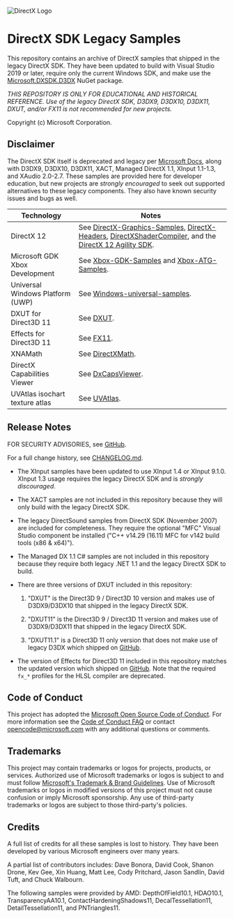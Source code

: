 ![DirectX Logo](https://raw.githubusercontent.com/wiki/Microsoft/DXUT/Dx_logo.GIF)

# DirectX SDK Legacy Samples

This repository contains an archive of DirectX samples that shipped in the legacy DirectX SDK. They have been updated to build with Visual Studio 2019 or later, require only the current Windows SDK, and make use the [Microsoft.DXSDK.D3DX](https://www.nuget.org/packages/Microsoft.DXSDK.D3DX) NuGet package.

*THIS REPOSITORY IS ONLY FOR EDUCATIONAL AND HISTORICAL REFERENCE. Use of the legacy DirectX SDK, D3DX9, D3DX10, D3DX11, DXUT, and/or FX11 is not recommended for new projects.*

Copyright (c) Microsoft Corporation.

## Disclaimer

The DirectX SDK itself is deprecated and legacy per [Microsoft Docs](https://learn.microsoft.com/windows/win32/directx-sdk--august-2009-), along with D3DX9, D3DX10, D3DX11, XACT, Managed DirectX 1.1, XInput 1.1-1.3, and XAudio 2.0-2.7. These samples are provided here for developer education, but new projects are *strongly encouraged* to seek out supported alternatives to these legacy components. They also have known security issues and bugs as well.

|Technology|Notes|
|--|--|
|DirectX 12|See [DirectX-Graphics-Samples](https://github.com/microsoft/DirectX-Graphics-Samples), [DirectX-Headers](https://github.com/microsoft/DirectX-Headers), [DirectXShaderCompiler](https://github.com/microsoft/DirectXShaderCompiler), and the [DirectX 12 Agility SDK](https://aka.ms/directx12agility).|
|Microsoft GDK</br>Xbox Development| See [Xbox-GDK-Samples](https://github.com/microsoft/Xbox-GDK-Samples) and [Xbox-ATG-Samples](https://github.com/microsoft/Xbox-ATG-Samples).|
|Universal Windows Platform (UWP)| See [Windows-universal-samples](https://github.com/microsoft/Windows-universal-samples).|
|DXUT for Direct3D 11| See [DXUT](https://github.com/microsoft/DXUT/).|
|Effects for Direct3D 11| See [FX11](https://github.com/microsoft/FX11).|
|XNAMath| See [DirectXMath](https://github.com/microsoft/DirectXMath).|
|DirectX Capabilities Viewer| See [DxCapsViewer](https://github.com/microsoft/DxCapsViewer).|https://github.com/walbourn/directx-sdk-legacy-samples.git
|UVAtlas isochart texture atlas| See [UVAtlas](https://github.com/Microsoft/UVAtlas).|

## Release Notes

FOR SECURITY ADVISORIES, see [GitHub](https://github.com/microsoft/DirectX-SDK-Samples/security/advisories).

For a full change history, see [CHANGELOG.md](https://github.com/microsoft/DirectX-SDK-Samples/blob/main/CHANGELOG.md).

* The XInput samples have been updated to use XInput 1.4 or XInput 9.1.0. XInput 1.3 usage requires the legacy DirectX SDK and is *strongly discouraged*.

* The XACT samples are not included in this repository because they will only build with the legacy DirectX SDK.

* The legacy DirectSound samples from DirectX SDK (November 2007) are included for completeness. They require the optional "MFC" Visual Studio component be installed ("C++ v14.29 (16.11) MFC for v142 build tools (x86 & x64)").

* The Managed DX 1.1 C# samples are not included in this repository because they require both legacy .NET 1.1 and the legacy DirectX SDK to build.

* There are three versions of DXUT included in this repository:

   1. "DXUT" is the Direct3D 9 / Direct3D 10 version and makes use of D3DX9/D3DX10 that shipped in the legacy DirectX SDK.

   1. "DXUT11" is the Direct3D 9 / Direct3D 11 version and makes use of D3DX9/D3DX11 that shipped in the legacy DirectX SDK.

   1. "DXUT11.1" is a Direct3D 11 only version that does not make use of legacy D3DX which shipped on [GitHub](https://github.com/microsoft/DXUT).

* The version of Effects for Direct3D 11 included in this repository matches the updated version which shipped on [GitHub](https://github.com/microsoft/FX11). Note that the required `fx_*` profiles for the HLSL compiler are deprecated.

## Code of Conduct

This project has adopted the [Microsoft Open Source Code of Conduct](https://opensource.microsoft.com/codeofconduct/). For more information see the [Code of Conduct FAQ](https://opensource.microsoft.com/codeofconduct/faq/) or contact [opencode@microsoft.com](mailto:opencode@microsoft.com) with any additional questions or comments.

## Trademarks

This project may contain trademarks or logos for projects, products, or services. Authorized use of Microsoft trademarks or logos is subject to and must follow [Microsoft's Trademark & Brand Guidelines](https://www.microsoft.com/en-us/legal/intellectualproperty/trademarks/usage/general). Use of Microsoft trademarks or logos in modified versions of this project must not cause confusion or imply Microsoft sponsorship. Any use of third-party trademarks or logos are subject to those third-party's policies.

## Credits

A full list of credits for all these samples is lost to history. They have been developed by various Microsoft engineers over many years.

A partial list of contributors includes: Dave Bonora, David Cook, Shanon Drone, Kev Gee, Xin Huang, Matt Lee, Cody Pritchard, Jason Sandlin, David Tuft, and Chuck Walbourn.

The following samples were provided by AMD: DepthOfField10.1, HDAO10.1, TransparencyAA10.1, ContactHardeningShadows11, DecalTessellation11, DetailTessellation11, and PNTriangles11.
